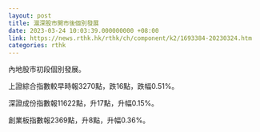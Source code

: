 ```yaml
---
layout: post
title: 滬深股市開市後個別發展
date: 2023-03-24 10:03:39.000000000 +08:00
link: https://news.rthk.hk/rthk/ch/component/k2/1693384-20230324.htm
categories: rthk
---
```


內地股市初段個別發展。

上證綜合指數較早時報3270點，跌16點，跌幅0.51%。

深證成份指數報11622點，升17點，升幅0.15%。

創業板指數報2369點，升8點，升幅0.36%。
